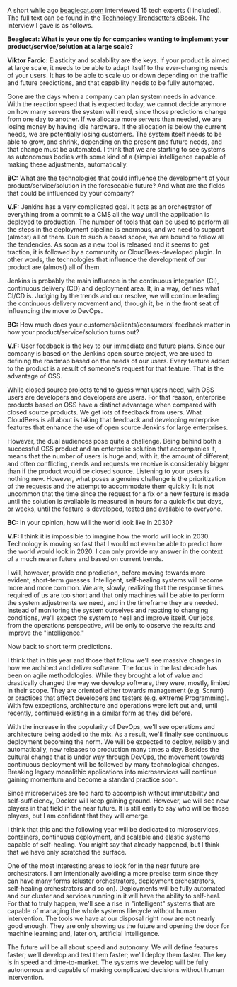 A short while ago [beaglecat.com](http://www.beaglecat.com/) interviewed 15 tech experts (I included). The full text can be found in the [Technology Trendsetters eBook](http://www.beaglecat.com/will-future-tech-iot-vr-robotics-shape-lives/). The interview I gave is as follows.

**Beaglecat: What is your one tip for companies wanting to implement your product/service/solution at a large scale?**

**Viktor Farcic:** Elasticity and scalability are the keys. If your product is aimed at large scale, it needs to be able to adapt itself to the ever-changing needs of your users. It has to be able to scale up or down depending on the traffic and future predictions, and that capability needs to be fully automated.

Gone are the days when a company can plan system needs in advance. With the reaction speed that is expected today, we cannot decide anymore on how many servers the system will need, since those predictions change from one day to another. If we allocate more servers than needed, we are losing money by having idle hardware. If the allocation is below the current needs, we are potentially losing customers. The system itself needs to be able to grow, and shrink, depending on the present and future needs, and that change must be automated. I think that we are starting to see systems as autonomous bodies with some kind of a (simple) intelligence capable of making these adjustments, automatically.


**BC:** What are the technologies that could influence the development of your product/service/solution in the foreseeable future? And what are the fields that could be influenced by your company?

**V.F:** Jenkins has a very complicated goal. It acts as an orchestrator of everything from a commit to a CMS all the way until the application is deployed to production. The number of tools that can be used to perform all the steps in the deployment pipeline is enormous, and we need to support (almost) all of them. Due to such a broad scope, we are bound to follow all the tendencies. As soon as a new tool is released and it seems to get traction, it is followed by a community or CloudBees-developed plugin. In other words, the technologies that influence the development of our product are (almost) all of them.

Jenkins is probably the main influence in the continuous integration (CI), continuous delivery (CD) and deployment area. It, in a way, defines what CI/CD is. Judging by the trends and our resolve, we will continue leading the continuous delivery movement and, through it, be in the front seat of influencing the move to DevOps.


**BC:** How much does your customers’/clients’/consumers’ feedback matter in how your product/service/solution turns out?

**V.F:** User feedback is the key to our immediate and future plans. Since our company is based on the Jenkins open source project, we are used to defining the roadmap based on the needs of our users. Every feature added to the product is a result of someone's request for that feature. That is the advantage of OSS.

While closed source projects tend to guess what users need, with OSS users are developers and developers are users. For that reason, enterprise products based on OSS have a distinct advantage when compared with closed source products. We get lots of feedback from users. What CloudBees is all about is taking that feedback and developing enterprise features that enhance the use of open source Jenkins for large enterprises.

However, the dual audiences pose quite a challenge. Being behind both a successful OSS product and an enterprise solution that accompanies it, means that the number of users is huge and, with it, the amount of different, and often conflicting, needs and requests  we receive is considerably bigger than if the product would be closed source. Listening to your users is  nothing new. However, what poses a genuine challenge  is the prioritization of the requests and the attempt to accommodate them quickly. It is not uncommon that the time since the request for a fix or a new feature is made until the solution is available is measured in hours for a quick-fix but days, or weeks, until the feature is developed, tested and available to everyone.


**BC:** In your opinion, how will the world look like in 2030?

**V.F:** I think it is impossible to imagine how the world will look in 2030. Technology is moving so fast that I would  not even be able to predict how the world would look in 2020. I can only provide my answer in the context of a much nearer future and based on current trends.

I will, however, provide one prediction, before moving towards more evident, short-term guesses. Intelligent, self-healing systems will become more and more common. We are, slowly, realizing that the response times required of us are too short and that only machines will be able to perform the system adjustments we need, and in the timeframe they are needed. Instead of monitoring the system ourselves and reacting to changing conditions, we'll expect the system to heal and improve itself. Our jobs, from the operations perspective, will be only to observe the results and improve the "intelligence."

Now back to short term predictions.

I think that in this year and those that follow we'll see massive changes in how we architect and deliver software. The focus in the last decade has been on agile methodologies. While they brought a lot of value and drastically changed the way we develop software, they were, mostly, limited in their scope. They are oriented either towards management (e.g. Scrum) or practices that affect developers and testers (e.g. eXtreme Programming). With few exceptions, architecture and operations were left out and, until recently, continued existing in a similar form as they did before.

With the increase in the popularity of DevOps, we'll see operations and architecture being added to the mix. As a result, we'll finally see continuous deployment becoming the norm. We will be expected to deploy, reliably and automatically, new releases to production many times a day. Besides the cultural change that is under way through DevOps, the movement towards continuous deployment will be followed by many technological changes. Breaking legacy monolithic applications into microservices will continue gaining momentum and become a standard practice soon.

Since microservices are too hard to accomplish without immutability and self-sufficiency, Docker will keep gaining ground. However, we will see new players in that field in the near future. It is still early to say who will be those players, but I am confident that they will emerge.

I think that this and the following year will be dedicated to microservices, containers, continuous deployment, and scalable and elastic systems capable of self-healing. You might say that already happened, but I think that we have only scratched the surface.

One of the most interesting areas to look for in the near future are orchestrators. I am intentionally avoiding a more precise term since they can have many forms (cluster orchestrators, deployment orchestrators, self-healing orchestrators and so on). Deployments will be fully automated and our cluster and services running in it will have the ability to self-heal. For that to truly happen, we'll see a rise in "intelligent" systems that are capable of managing the whole systems lifecycle  without human intervention. The tools we have at our disposal right now are not nearly good enough. They are only showing us the future and opening the door for machine learning and, later on, artificial intelligence.

The future will be all about speed and autonomy. We will define features faster; we'll develop and test them faster; we'll deploy them faster. The key is in speed and time-to-market. The systems we develop will be fully autonomous and capable of making complicated decisions without human intervention.